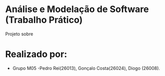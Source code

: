 # Análise e Modelação de Software (Trabalho Prático)
Projeto sobre

# Realizado por:
* Grupo M05 -Pedro Rei(26013), Gonçalo Costa(26024), Diogo (26008). 

